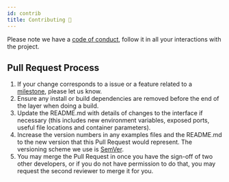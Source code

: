 ```yaml
---
id: contrib
title: Contributing 🔨
---
```


Please note we have a [code of conduct](CODE_OF_CONDUCT.md), follow it in all your interactions with the project.

## Pull Request Process

1. If your change corresponds to a issue or a feature related to a [milestone](ROADMAP.md), please let us know.
2. Ensure any install or build dependencies are removed before the end of the layer when doing a
   build.
3. Update the README.md with details of changes to the interface if necessary (this includes new environment
   variables, exposed ports, useful file locations and container parameters).
4. Increase the version numbers in any examples files and the README.md to the new version that this
   Pull Request would represent. The versioning scheme we use is [SemVer](http://semver.org/).
5. You may merge the Pull Request in once you have the sign-off of two other developers, or if you
   do not have permission to do that, you may request the second reviewer to merge it for you.
